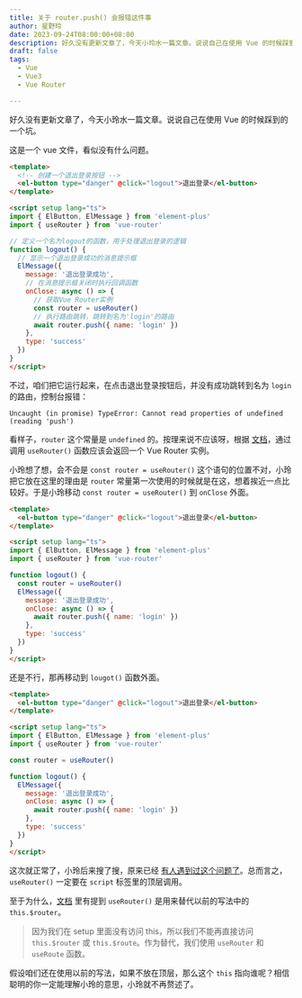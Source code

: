 ```yaml
---
title: 关于 router.push() 会报错这件事
author: 星野玲
date: 2023-09-24T08:00:00+08:00
description: 好久没有更新文章了，今天小玲水一篇文章。说说自己在使用 Vue 的时候踩到的一个坑。
draft: false
tags:
  - Vue
  - Vue3
  - Vue Router

---
```


好久没有更新文章了，今天小玲水一篇文章。说说自己在使用 Vue 的时候踩到的一个坑。

这是一个 vue 文件，看似没有什么问题。

```html
<template>
  <!-- 创建一个退出登录按钮 -->
  <el-button type="danger" @click="logout">退出登录</el-button>
</template>

<script setup lang="ts">
import { ElButton, ElMessage } from 'element-plus'
import { useRouter } from 'vue-router'

// 定义一个名为logout的函数，用于处理退出登录的逻辑
function logout() {
  // 显示一个退出登录成功的消息提示框
  ElMessage({
    message: '退出登录成功',
    // 在消息提示框关闭时执行回调函数
    onClose: async () => {
      // 获取Vue Router实例
      const router = useRouter()
      // 执行路由跳转，跳转到名为'login'的路由
      await router.push({ name: 'login' })
    },
    type: 'success'
  })
}
</script>
```

不过，咱们把它运行起来，在点击退出登录按钮后，并没有成功跳转到名为 `login` 的路由，控制台报错：

```text
Uncaught (in promise) TypeError: Cannot read properties of undefined (reading 'push')
```

看样子，`router` 这个常量是 `undefined` 的。按理来说不应该呀，根据 [文档](https://router.vuejs.org/zh/guide/advanced/composition-api.html#%E5%9C%A8-setup-%E4%B8%AD%E8%AE%BF%E9%97%AE%E8%B7%AF%E7%94%B1%E5%92%8C%E5%BD%93%E5%89%8D%E8%B7%AF%E7%94%B1)，通过调用 `useRouter()` 函数应该会返回一个 Vue Router 实例。

小玲想了想，会不会是 `const router = useRouter()` 这个语句的位置不对，小玲把它放在这里的理由是 `router` 常量第一次使用的时候就是在这，想着挨近一点比较好。于是小玲移动 `const router = useRouter()` 到 `onClose` 外面。

```html
<template>
  <el-button type="danger" @click="logout">退出登录</el-button>
</template>

<script setup lang="ts">
import { ElButton, ElMessage } from 'element-plus'
import { useRouter } from 'vue-router'

function logout() {
  const router = useRouter()
  ElMessage({
    message: '退出登录成功',
    onClose: async () => {
      await router.push({ name: 'login' })
    },
    type: 'success'
  })
}
</script>
```

还是不行，那再移动到 `lougot()` 函数外面。

```html
<template>
  <el-button type="danger" @click="logout">退出登录</el-button>
</template>

<script setup lang="ts">
import { ElButton, ElMessage } from 'element-plus'
import { useRouter } from 'vue-router'

const router = useRouter()

function logout() {
  ElMessage({
    message: '退出登录成功',
    onClose: async () => {
      await router.push({ name: 'login' })
    },
    type: 'success'
  })
}
</script>
```

这次就正常了，小玲后来搜了搜，原来已经 [有人遇到过这个问题了](https://segmentfault.com/a/1190000043613525)。总而言之，`useRouter()` 一定要在 `script` 标签里的顶层调用。

至于为什么，[文档](https://router.vuejs.org/zh/guide/advanced/composition-api.html#%E5%9C%A8-setup-%E4%B8%AD%E8%AE%BF%E9%97%AE%E8%B7%AF%E7%94%B1%E5%92%8C%E5%BD%93%E5%89%8D%E8%B7%AF%E7%94%B1) 里有提到 `useRouter()` 是用来替代以前的写法中的 `this.$router`。

> 因为我们在 setup 里面没有访问 this，所以我们不能再直接访问 `this.$router` 或 `this.$route`。作为替代，我们使用 `useRouter` 和 `useRoute` 函数。

假设咱们还在使用以前的写法，如果不放在顶层，那么这个 `this` 指向谁呢？相信聪明的你一定能理解小玲的意思，小玲就不再赘述了。
